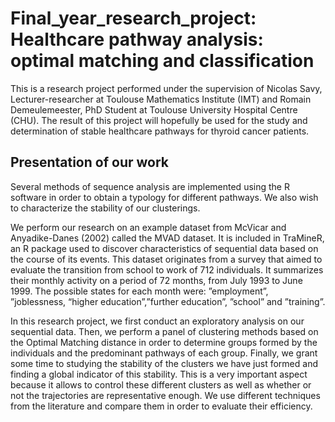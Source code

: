 # Final_year_research_project: Healthcare pathway analysis: optimal matching and classification

This is a research project performed under the supervision of Nicolas Savy, Lecturer-researcher at Toulouse Mathematics Institute (IMT) and Romain Demeulemeester, PhD Student at Toulouse University Hospital Centre (CHU). The result of this project will hopefully be used for the study and determination of stable healthcare pathways for thyroid cancer patients.

## Presentation of our work

Several methods of sequence analysis are implemented using the R software in order to obtain a typology for different pathways.  We also wish to characterize the stability of our clusterings.  

We  perform  our  research  on  an  example dataset from McVicar and Anyadike-Danes (2002) called the MVAD dataset.  It is included in TraMineR, an R package used to discover characteristics of sequential data based on the course of its events.  This dataset originates from a survey that aimed to evaluate the transition from school to work of 712 individuals. It summarizes their monthly activity on a period of 72 months, from July 1993 to June 1999. The  possible  states  for  each  month  were:  ”employment”,  ”joblessness,  “higher  education”,”further education”, ”school” and ”training”.

In this research project, we first conduct an exploratory analysis on our sequential data. Then,  we  perform  a  panel  of  clustering  methods  based  on  the  Optimal  Matching  distance in  order  to  determine  groups  formed  by  the  individuals  and  the  predominant  pathways  of each  group.   Finally,  we  grant  some  time  to  studying  the  stability  of  the  clusters  we  have just formed and finding a global indicator of this stability.  This is a very important aspect because it allows to control these different clusters as well as whether or not the trajectories are representative enough.  We use different techniques from the literature and compare them in order to evaluate their efficiency. 
